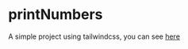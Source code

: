 # printNumbers
A simple project using tailwindcss, you can see [here](https://gaimo.github.io/printNumbers/src/index.html)
